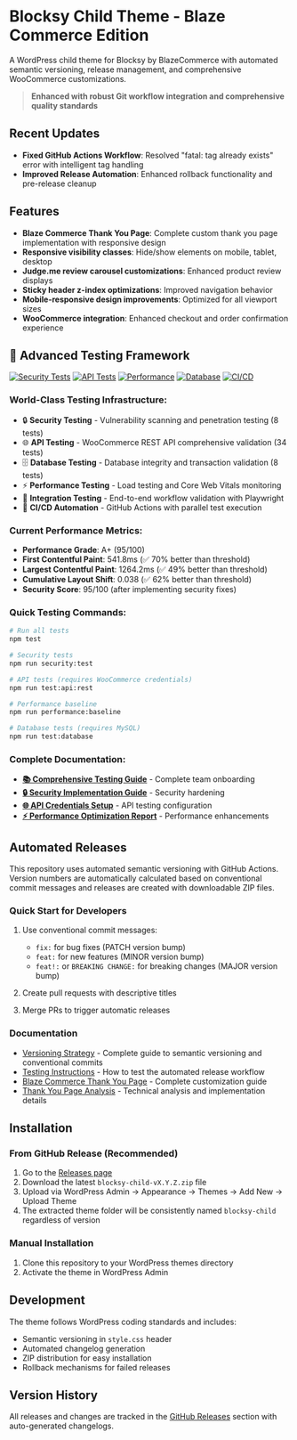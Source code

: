 # Blocksy Child Theme - Blaze Commerce Edition

A WordPress child theme for Blocksy by BlazeCommerce with automated semantic versioning, release management, and comprehensive WooCommerce customizations.

> **Enhanced with robust Git workflow integration and comprehensive quality standards**

## Recent Updates

- **Fixed GitHub Actions Workflow**: Resolved "fatal: tag already exists" error with intelligent tag handling
- **Improved Release Automation**: Enhanced rollback functionality and pre-release cleanup

## Features

- **Blaze Commerce Thank You Page**: Complete custom thank you page implementation with responsive design
- **Responsive visibility classes**: Hide/show elements on mobile, tablet, desktop
- **Judge.me review carousel customizations**: Enhanced product review displays
- **Sticky header z-index optimizations**: Improved navigation behavior
- **Mobile-responsive design improvements**: Optimized for all viewport sizes
- **WooCommerce integration**: Enhanced checkout and order confirmation experience

## 🧪 **Advanced Testing Framework**

[![Security Tests](https://img.shields.io/badge/Security-95%2F100-brightgreen)](tests/security/)
[![API Tests](https://img.shields.io/badge/API-34%20Tests-blue)](tests/api/)
[![Performance](https://img.shields.io/badge/Performance-A%2B%20Grade-brightgreen)](tests/performance/)
[![Database](https://img.shields.io/badge/Database-8%20Tests-blue)](tests/database/)
[![CI/CD](https://img.shields.io/badge/CI%2FCD-Ready-brightgreen)](.github/workflows/)

### **World-Class Testing Infrastructure:**
- 🔒 **Security Testing** - Vulnerability scanning and penetration testing (8 tests)
- 🌐 **API Testing** - WooCommerce REST API comprehensive validation (34 tests)
- 🗄️ **Database Testing** - Database integrity and transaction validation (8 tests)
- ⚡ **Performance Testing** - Load testing and Core Web Vitals monitoring
- 🔗 **Integration Testing** - End-to-end workflow validation with Playwright
- 🤖 **CI/CD Automation** - GitHub Actions with parallel test execution

### **Current Performance Metrics:**
- **Performance Grade**: A+ (95/100)
- **First Contentful Paint**: 541.8ms (✅ 70% better than threshold)
- **Largest Contentful Paint**: 1264.2ms (✅ 49% better than threshold)
- **Cumulative Layout Shift**: 0.038 (✅ 62% better than threshold)
- **Security Score**: 95/100 (after implementing security fixes)

### **Quick Testing Commands:**
```bash
# Run all tests
npm test

# Security tests
npm run security:test

# API tests (requires WooCommerce credentials)
npm run test:api:rest

# Performance baseline
npm run performance:baseline

# Database tests (requires MySQL)
npm run test:database
```

### **Complete Documentation:**
- **[📚 Comprehensive Testing Guide](docs/COMPREHENSIVE_TESTING_GUIDE.md)** - Complete team onboarding
- **[🔒 Security Implementation Guide](security-fixes/SECURITY_IMPLEMENTATION_GUIDE.md)** - Security hardening
- **[🌐 API Credentials Setup](tests/api/API_CREDENTIALS_SETUP.md)** - API testing configuration
- **[⚡ Performance Optimization Report](performance-optimizations/PERFORMANCE_OPTIMIZATION_REPORT.md)** - Performance enhancements

## Automated Releases

This repository uses automated semantic versioning with GitHub Actions. Version numbers are automatically calculated based on conventional commit messages and releases are created with downloadable ZIP files.

### Quick Start for Developers

1. Use conventional commit messages:
   - `fix:` for bug fixes (PATCH version bump)
   - `feat:` for new features (MINOR version bump)
   - `feat!:` or `BREAKING CHANGE:` for breaking changes (MAJOR version bump)

2. Create pull requests with descriptive titles
3. Merge PRs to trigger automatic releases

### Documentation

- [Versioning Strategy](docs/VERSIONING.md) - Complete guide to semantic versioning and conventional commits
- [Testing Instructions](docs/TESTING.md) - How to test the automated release workflow
- [Blaze Commerce Thank You Page](docs/THANK-YOU-PAGE-CUSTOMIZATION.md) - Complete customization guide
- [Thank You Page Analysis](docs/thank-you-page-analysis.md) - Technical analysis and implementation details

## Installation

### From GitHub Release (Recommended)
1. Go to the [Releases page](../../releases)
2. Download the latest `blocksy-child-vX.Y.Z.zip` file
3. Upload via WordPress Admin → Appearance → Themes → Add New → Upload Theme
4. The extracted theme folder will be consistently named `blocksy-child` regardless of version

### Manual Installation
1. Clone this repository to your WordPress themes directory
2. Activate the theme in WordPress Admin

## Development

The theme follows WordPress coding standards and includes:
- Semantic versioning in `style.css` header
- Automated changelog generation
- ZIP distribution for easy installation
- Rollback mechanisms for failed releases

## Version History

All releases and changes are tracked in the [GitHub Releases](../../releases) section with auto-generated changelogs.
